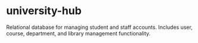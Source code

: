 # university-hub
Relational database for managing student and staff accounts.
Includes user, course, department, and library management functionality.
